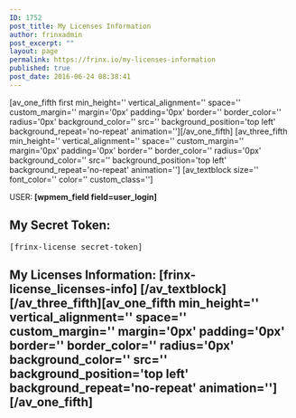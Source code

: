 ```yaml
---
ID: 1752
post_title: My Licenses Information
author: frinxadmin
post_excerpt: ""
layout: page
permalink: https://frinx.io/my-licenses-information
published: true
post_date: 2016-06-24 08:38:41
---
```

[av_one_fifth first min_height='' vertical_alignment='' space='' custom_margin='' margin='0px' padding='0px' border='' border_color='' radius='0px' background_color='' src='' background_position='top left' background_repeat='no-repeat' animation=''][/av_one_fifth] [av_three_fifth min_height='' vertical_alignment='' space='' custom_margin='' margin='0px' padding='0px' border='' border_color='' radius='0px' background_color='' src='' background_position='top left' background_repeat='no-repeat' animation=''] [av_textblock size='' font_color='' color='' custom_class='']

<p style="text-align: left">
  USER:<strong> [wpmem_field field=user_login]</strong>
</p>

## My Secret Token:

<pre>[frinx-license_secret-token]
</pre>

## My Licenses Information: [frinx-license_licenses-info] [/av_textblock] [/av_three_fifth][av_one_fifth min_height='' vertical_alignment='' space='' custom_margin='' margin='0px' padding='0px' border='' border_color='' radius='0px' background_color='' src='' background_position='top left' background_repeat='no-repeat' animation=''][/av_one_fifth]